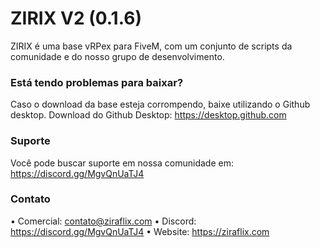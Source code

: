 # ZIRIX V2 (0.1.6)
ZIRIX é uma base vRPex para FiveM, com um conjunto de scripts da comunidade e do nosso grupo de desenvolvimento.

### Está tendo problemas para baixar?
Caso o download da base esteja corrompendo, baixe utilizando o Github desktop.
Download do Github Desktop: https://desktop.github.com

### Suporte
Você pode buscar suporte em nossa comunidade em: https://discord.gg/MgvQnUaTJ4

### Contato
• Comercial: contato@ziraflix.com
• Discord: https://discord.gg/MgvQnUaTJ4
• Website: https://ziraflix.com
